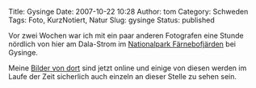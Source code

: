 Title: Gysinge
Date: 2007-10-22 10:28
Author: tom
Category: Schweden
Tags: Foto, KurzNotiert, Natur
Slug: gysinge
Status: published

Vor zwei Wochen war ich mit ein paar anderen Fotografen eine Stunde
nördlich von hier am Dala-Strom im [Nationalpark
Färnebofjärden](http://de.wikipedia.org/wiki/Nationalpark_F%C3%A4rnebofj%C3%A4rden)
bei Gysinge.

Meine [Bilder von
dort](http://thomasmarquart.net/gallery/Gysinge/index.html) sind jetzt
online und einige von diesen werden im Laufe der Zeit sicherlich auch
einzeln an dieser Stelle zu sehen sein.

